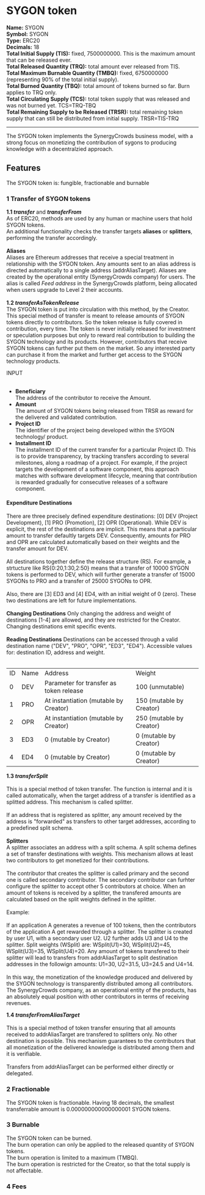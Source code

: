 # SYGON token

<p>
<b>Name:</b> SYGON <br/>
<b>Symbol:</b> SYGON <br/>
<b>Type:</b> ERC20<br/>
<b>Decimals:</b> 18 <br/>
<b>Total Initial Supply (TIS):</b> fixed, 7500000000. This is the maximum amount that can be released ever.<br/>
<b>Total Released Quantity (TRQ):</b> total amount ever released from TIS.<br/>
<b>Total Maximum Burnable Quantity (TMBQ):</b> fixed, 6750000000 (representing 90% of the total initial supply). <br/>
<b>Total Burned Quantity (TBQ):</b> total amount of tokens burned so far. Burn applies to TRQ only.<br/>
<b>Total Circulating Supply (TCS):</b> total token supply that was released and was not burned yet. TCS=TRQ-TBQ <br/>
  <b>Total Remaining Supply to be Released (TRSR):</b> total remaining token supply that can still be distributed from initial supply. TRSR=TIS-TRQ<br/>
</p>
<hr/>

The SYGON token implements the SynergyCrowds business model, with a strong focus on monetizing the contribution of sygons to producing knowledge with a decentralzied approach.
<br/>
<h2>Features</h2>
<p>The SYGON token is: fungible, fractionable and burnable </p>

<h3>1 Transfer of SYGON tokens</h3>
<p>
  <b>1.1 <i> transfer</i></b> and <b><i>transferFrom</i></b><br/>
  As of ERC20, methods are used by any human or machine users that hold SYGON tokens.<br/>
  An additional functionality checks the transfer targets <b>aliases</b> or <b>splitters</b>, performing the transfer accordingly.
<br/><br/>
  <b>Aliases</b><br/>
  Aliases are Ethereum addresses that receive a special treatment in relationship with the SYGON token. Any amounts sent to an alias address is directed automatically to a single address (addrAliasTarget). Aliases are created by the operational entity (SynergyCrowds company) for users. The alias is called <i>Feed address</i> in the SynergyCrowds platform, being allocated when users upgrade to Level 2 their accounts.<br/><br/>
  <b>1.2 <i>transferAsTokenRelease</i></b> <br/>
The SYGON token is put into circulation with this method, by the Creator. This special method of transfer is meant to  release amounts of SYGON tokens directly to contributors. So the token release is fully covered in contribution, every time. The token is never initially released for investment or speculation purposes but only to reward real contribution to building the SYGON technology and its products. However, contributors that receive SYGON tokens can further put them on the market. So any interested party can purchase it from the market and further get access to the SYGON technology products.<br/>
  
INPUT<br/>
  <br/>
  <ul>
    <li>
      <b>Beneficiary</b><br/>
      The address of the contributor to receive the Amount.<br/>
    </li>
    <li>
      <b>Amount</b><br/>
      The amount of SYGON tokens being released from TRSR as reward for the delivered and validated contribution.<br/>
    </li>
    <li>
      <b>Project ID</b><br/>
      The identifier of the project being developed within the SYGON technology/ product.<br/>
    </li>
    <li>
      <b>Installment ID</b><br/>
      The installment ID of the current transfer for a particular Project ID. This is to provide transparency, by tracking transfers according to several milestones, along a roadmap of a project. For example, if the project targets the development of a software component, this approach matches with software development lifecycle, meaning that contribution is rewarded gradually for consecutive releases of a software component.<br/>
    </li>
  </ul>
  <h4>Expenditure Destinations</h4>
   There are three precisely defined expenditure destinations: [0] DEV (Project Development), [1] PRO (Promotion), [2] OPR (Operational). While DEV is explicit, the rest of the destinations are implicit. This means that a particular amount to transfer defaultly targets DEV. Consequently, amounts for PRO and OPR are calculated automatically based on their weights and the transfer amount for DEV. 
   <br/><br/> All destinations together define the release structure (RS). For example, a strtucture like   RS{0:20,1:30,2:50} means that a transfer of 10000 SYGON tokens is performed to DEV, which will further generate a transfer of 15000 SYGONs to PRO and a transfer of 25000 SYGONs to OPR.
   <br/><br/> Also, there are [3] ED3 and [4] ED4, with an initial weight of 0 (zero). These two destinations are left for future implementations.
   <br/><br/> <b>Changing Destinations</b> Only changing the address and weight of destinations [1-4] are allowed, and they are restricted for the Creator. Changing destinations emit specific events.
   <br/><br/> <b>Reading Destinations</b> Destinations can be accessed through a valid destination name ("DEV", "PRO", "OPR", "ED3", "ED4"). Accessible values for: destination ID, address and weight.
   <br/><br/>
    <table>
  <tr><td>ID</td><td>Name</td><td>Address</td><td>Weight</td></tr>
  <tr><td>0</td><td>DEV</td><td>Parameter for transfer as token release</td><td>100 (unmutable)</td></tr>
  <tr><td>1</td><td>PRO</td><td>At instantiation (mutable by Creator)</td><td>150 (mutable by Creator)</td></tr>
  <tr><td>2</td><td>OPR</td><td>At instantiation (mutable by Creator)</td><td>250 (mutable by Creator)</td></tr>
  <tr><td>3</td><td>ED3</td><td>0 (mutable by Creator)</td><td>0 (mutable by Creator)</td></tr>
  <tr><td>4</td><td>ED4</td><td>0 (mutable by Creator)</td><td>0 (mutable by Creator)</td></tr>
    </table>
    
  </p>
  <p>
  <b>1.3 <i>transferSplit</i></b><br/><br/>
    This is a special method of token transfer. The function is internal and it is called automatically, when 
    the target address of a transfer is identified as a splitted address. This mechanism is called splitter.<br/><br/>
    If an address that is registered as splitter, any amount received by the address is "forwarded" as transfers to other target addresses, according to a predefined split schema.<br/><br/>
  <b>Splitters</b><br/>
  A splitter associates an address with a split schema. A split schema defines a set of transfer destinations with weights. This mechanism allows at least two contributors to get monetized for their contributions.<br/><br/>
  The contributor that creates the splitter is called primary and the second one is called secondary contributor. The secondary contributor can furhter configure the splitter to accept other 5 contributors at choice. When an amount of tokens is received by a splitter, the transfered amounts are calculated based on the split weights defined in the splitter.<br/></br>
  Example:<br/><br/>
  If an application A generates a revenue of 100 tokens, then the contributors of the application A get rewarded through a splitter. The splitter is created by user U1, with a secondary user U2. U2 further adds U3 and U4 to the splitter. Split weights (WSplit) are: WSplit(U1)=30, WSplit(U2)=45, WSplit(U3)=35, WSplit(U4)=20. Any amount of tokens transfered to their splitter will lead to transfers from addrAliasTarget to split destination addresses in the followign amounts: U1=30, U2=31.5, U3=24.5 and U4=14. <br/><br/>
  In this way, the monetization of the knowledge produced and delivered by the SYGON technology is transparently distributed among all contributors. The SynergyCrowds company, as an operational entity of the products, has an absolutely equal position with other contributors in terms of receiving revenues.
  </p>
  <p>
  <b>1.4 <i>transferFromAliasTarget</i></b><br/><br/>
    This is a special method of token transfer ensuring that all amounts received to addrAliasTarget are transfered to splitters only. No other destination is possible. This mechanism guarantees to the contributors that all monetization of the delivered knowledge is distributed among them and it is verifiable.<br/><br/>
  Transfers from addrAliasTarget can be performed either directly or delegated.
  </p>
<h3>2 Fractionable</h3>
<p>
    The SYGON token is fractionable. Having 18 decimals, the smallest transferrable amount is 0.000000000000000001 SYGON tokens.
  </p>

<h3>3 Burnable</h3>
<p> The SYGON token can be burned. <br/>
The burn operation can only be applied to the released quantity of SYGON tokens. <br/>
The burn operation is limited to a maximum (TMBQ). <br/>
The burn operation is restricted for the Creator, so that the total supply is not affectable.<br/>
</p>

<h3>4 Fees </h3>
<p>
  </p>
